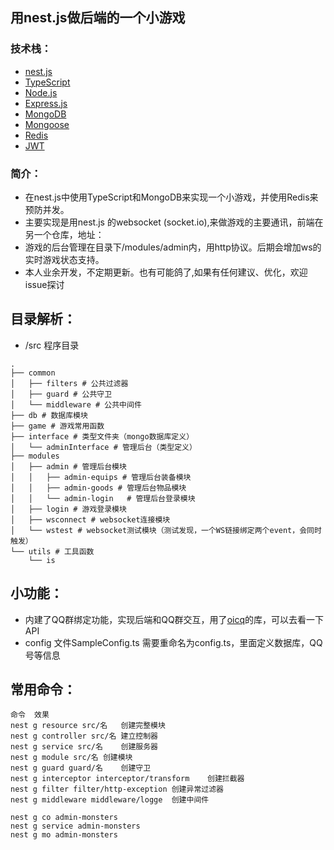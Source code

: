 <!--
 * @Author: Andy
 * @Date: 2022-07-26 21:52:56
 * @LastEditTime: 2022-09-07 14:44:28
-->
## 用nest.js做后端的一个小游戏
### 技术栈：
- [nest.js](https://nestjs.com/)
- [TypeScript](https://www.typescriptlang.org/)
- [Node.js](https://nodejs.org/)
- [Express.js](https://expressjs.com/)
- [MongoDB](https://www.mongodb.com/)
- [Mongoose](https://mongoosejs.com/)
- [Redis](https://redis.io/)
- [JWT](https://jwt.io/)
### 简介：
- 在nest.js中使用TypeScript和MongoDB来实现一个小游戏，并使用Redis来预防并发。
- 主要实现是用nest.js 的websocket (socket.io),来做游戏的主要通讯，前端在另一个仓库，地址：
- 游戏的后台管理在目录下/modules/admin内，用http协议。后期会增加ws的实时游戏状态支持。
- 本人业余开发，不定期更新。也有可能鸽了,如果有任何建议、优化，欢迎issue探讨
## 目录解析：
- /src 程序目录
```
.
├── common
│   ├── filters # 公共过滤器
│   ├── guard # 公共守卫
│   └── middleware # 公共中间件
├── db # 数据库模块
├── game # 游戏常用函数
├── interface # 类型文件夹（mongo数据库定义）
│   └── adminInterface # 管理后台（类型定义）
├── modules
│   ├── admin # 管理后台模块
│   │   ├── admin-equips # 管理后台装备模块
│   │   ├── admin-goods # 管理后台物品模块
│   │   └── admin-login   # 管理后台登录模块
│   ├── login # 游戏登录模块
│   ├── wsconnect # websocket连接模块
│   └── wstest # websocket测试模块（测试发现，一个WS链接绑定两个event，会同时触发）
└── utils # 工具函数
    └── is
```
## 小功能：
- 内建了QQ群绑定功能，实现后端和QQ群交互，用了[oicq](https://github.com/takayama-lily/oicq)的库，可以去看一下API
- config 文件SampleConfig.ts 需要重命名为config.ts，里面定义数据库，QQ号等信息
## 常用命令：
```
命令	效果
nest g resource src/名	创建完整模块
nest g controller src/名	建立控制器
nest g service src/名	创建服务器
nest g module src/名	创建模块
nest g guard guard/名	创建守卫
nest g interceptor interceptor/transform	创建拦截器
nest g filter filter/http-exception	创建异常过滤器
nest g middleware middleware/logge	创建中间件

nest g co admin-monsters
nest g service admin-monsters
nest g mo admin-monsters
```